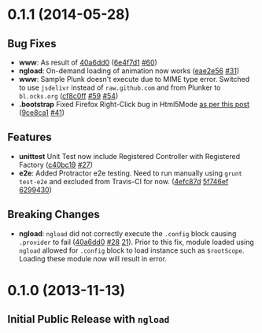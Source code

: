 <a name="0.1.1"></a>
# 0.1.1 (2014-05-28)

## Bug Fixes

- **www**: As result of [40a6dd0](https://github.com/marcoslin/angularAMD/commit/40a6dd0c89f49926fc4f5be4c5450f9eb61dcd42)
  ([6e4f7d1](https://github.com/marcoslin/angularAMD/commit/6e4f7d154879abd11c8292ded2e947e55e580347)
   [#60](https://github.com/marcoslin/angularAMD/issues/60))  
- **ngload**: On-demand loading of animation now works
  ([eae2e56](https://github.com/marcoslin/angularAMD/commit/eae2e5623d742bc0ef1e6c10eb74da7ae9e367a0)
   [#31](https://github.com/marcoslin/angularAMD/issues/31))
- **www**: Sample Plunk doesn't execute due to MIME type error.  Switched to use `jsdelivr` instead of `raw.github.com` and from Plunker to `bl.ocks.org`
  ([cf8c0ff](https://github.com/marcoslin/angularAMD/commit/cf8c0fffdc47fe2e85d36dfaf46365ed2d6ec66f)
   [#59](https://github.com/marcoslin/angularAMD/issues/59)
   [#54](https://github.com/marcoslin/angularAMD/issues/54))
- **.bootstrap** Fixed Firefox Right-Click bug in Html5Mode [as per this post](https://groups.google.com/d/msg/angular/LAk9oZqRx24/mPXPj495WlEJ)
  ([9ce8ca1](https://github.com/marcoslin/angularAMD/commit/9ce8ca18d2b69b4779714bb6a49feee784450458)
   [#41](https://github.com/marcoslin/angularAMD/issues/41))

## Features

- **unittest** Unit Test now include Registered Controller with Registered Factory
  ([c40bc19](https://github.com/marcoslin/angularAMD/commit/c40bc194983cc7d34b4c38e43405acf6591a1f6c)
  [#27](https://github.com/marcoslin/angularAMD/issues/27))
- **e2e**: Added Protractor e2e testing.  Need to run manually using `grunt test-e2e` and excluded from Travis-CI for now.
  ([4efc87d](https://github.com/marcoslin/angularAMD/commit/4efc87d9c4ce4db8ac9f67752a448536e08d56af)
   [5f746ef](https://github.com/marcoslin/angularAMD/commit/5f746ef3f7554a8e068557b0e8b79e52cc7d114d)
   [6299430](https://github.com/marcoslin/angularAMD/commit/6299430877278dfb8e919bc5a872d0974543743d))


## Breaking Changes

- **ngload**: `ngload` did not correctly execute the `.config` block causing `.provider` to fail
  ([40a6dd0](https://github.com/marcoslin/angularAMD/commit/40a6dd0c89f49926fc4f5be4c5450f9eb61dcd42)
   [#28](https://github.com/marcoslin/angularAMD/issues/28)
   [21](https://github.com/marcoslin/angularAMD/issues/21)).
   Prior to this fix, module loaded using `ngload` allowed for `.config` block to load instance such as `$rootScope`.  Loading these module now will result in error.

<a name="0.1.0"></a>
# 0.1.0 (2013-11-13)

## Initial Public Release with `ngload`
